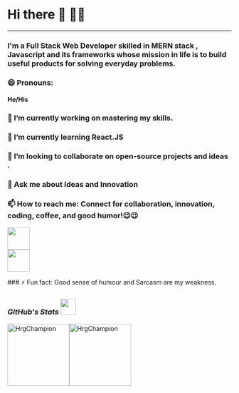 # Hi there 👋 👨‍💻

---

### I'm a Full Stack Web Developer skilled in MERN stack , Javascript and its frameworks whose mission in life is to  build useful products for solving everyday problems.

### 😄 Pronouns: 
####      He/His
###  🔭 I’m currently working on mastering my skills.
###  🌱 I’m currently learning React.JS
###  👯 I’m looking to collaborate on open-source projects and ideas .
 
###  💬 Ask me about Ideas and Innovation
###  📫 How to reach me: Connect for collaboration, innovation, coding, coffee, and good humor!😉😉
<p>
<div href="https://www.linkedin.com/in/himanshu-gauba-504a7018a/">
  <img width="50px" height="50px" src="https://www.edigitalagency.com.au/wp-content/uploads/new-linkedin-logo-white-black-png.png"/>
  </div>
  <img  width="50px" height="50px" src="https://cdn-icons-png.flaticon.com/512/2111/2111491.png" />
  </p>
###  ⚡ Fun fact: Good sense of humour and Sarcasm are my weakness. 

<h3><i>GitHub's Stats <img src="https://camo.githubusercontent.com/f11b92476ee793cfe97f20e0564ab552bd9bd670179d7b6772c59bb4d3218ca6/68747470733a2f2f692e70696e696d672e636f6d2f6f726967696e616c732f36352f63342f66342f36356334663435323537316265313236316539633632336637646134383861632e676966" width="35"/></i></h3>


<p>
<img align="center" src="https://github-readme-stats.vercel.app/api?username=HrgChampion&count_private=true&show_icons=true&hide=issues&border_radius=0&locale=en" alt="HrgChampion" height="139"/><img align="center" src="https://github-readme-stats.vercel.app/api/top-langs/?username=HrgChampion&layout=compact&border_radius=0" alt="HrgChampion" height="139" />
</p>





